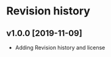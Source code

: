 Revision history
========================
v1.0.0 [2019-11-09]
------------------------
* Adding Revision history and license
